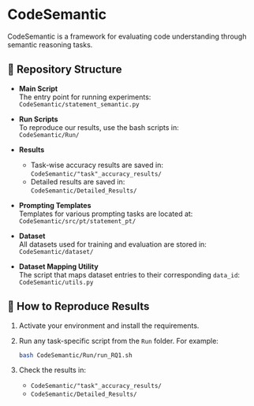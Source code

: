 # CodeSemantic

CodeSemantic is a framework for evaluating code understanding through semantic reasoning tasks.

## 📂 Repository Structure

- **Main Script**  
  The entry point for running experiments:  
  `CodeSemantic/statement_semantic.py`

- **Run Scripts**  
  To reproduce our results, use the bash scripts in:  
  `CodeSemantic/Run/`

- **Results**  
  - Task-wise accuracy results are saved in:  
    `CodeSemantic/"task"_accuracy_results/`
  - Detailed results are saved in:  
    `CodeSemantic/Detailed_Results/`

- **Prompting Templates**  
  Templates for various prompting tasks are located at:  
  `CodeSemantic/src/pt/statement_pt/`

- **Dataset**  
  All datasets used for training and evaluation are stored in:  
  `CodeSemantic/dataset/`

- **Dataset Mapping Utility**  
  The script that maps dataset entries to their corresponding `data_id`:  
  `CodeSemantic/utils.py`

## 🚀 How to Reproduce Results

1. Activate your environment and install the requirements.

2. Run any task-specific script from the `Run` folder. For example:
    ```bash
    bash CodeSemantic/Run/run_RQ1.sh
    ```

3. Check the results in:
    - `CodeSemantic/"task"_accuracy_results/`
    - `CodeSemantic/Detailed_Results/`
